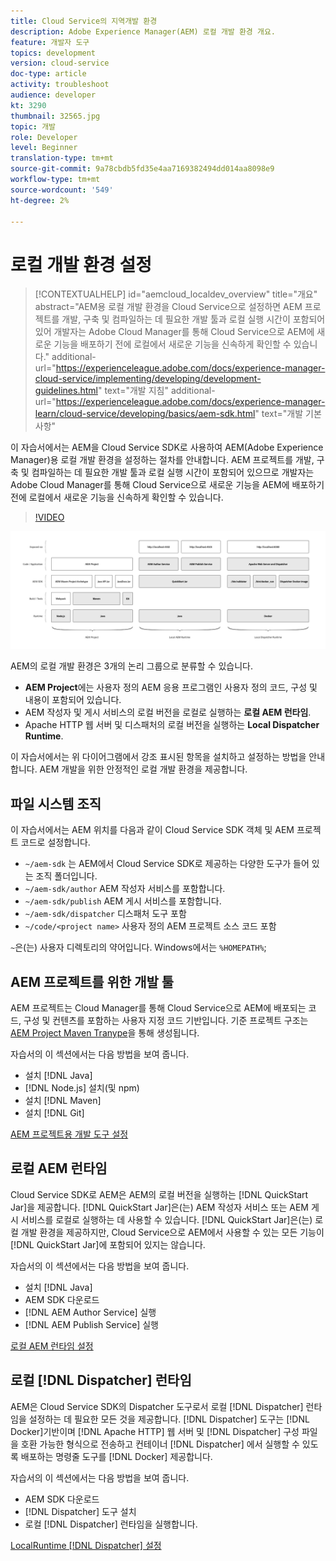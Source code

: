 ```yaml
---
title: Cloud Service의 지역개발 환경
description: Adobe Experience Manager(AEM) 로컬 개발 환경 개요.
feature: 개발자 도구
topics: development
version: cloud-service
doc-type: article
activity: troubleshoot
audience: developer
kt: 3290
thumbnail: 32565.jpg
topic: 개발
role: Developer
level: Beginner
translation-type: tm+mt
source-git-commit: 9a78cbdb5fd35e4aa7169382494dd014aa8098e9
workflow-type: tm+mt
source-wordcount: '549'
ht-degree: 2%

---
```



# 로컬 개발 환경 설정

>[!CONTEXTUALHELP]
>id="aemcloud_localdev_overview"
>title="개요"
>abstract="AEM용 로컬 개발 환경을 Cloud Service으로 설정하면 AEM 프로젝트를 개발, 구축 및 컴파일하는 데 필요한 개발 툴과 로컬 실행 시간이 포함되어 있어 개발자는 Adobe Cloud Manager를 통해 Cloud Service으로 AEM에 새로운 기능을 배포하기 전에 로컬에서 새로운 기능을 신속하게 확인할 수 있습니다."
>additional-url="https://experienceleague.adobe.com/docs/experience-manager-cloud-service/implementing/developing/development-guidelines.html" text="개발 지침"
>additional-url="https://experienceleague.adobe.com/docs/experience-manager-learn/cloud-service/developing/basics/aem-sdk.html" text="개발 기본 사항"

이 자습서에서는 AEM을 Cloud Service SDK로 사용하여 AEM(Adobe Experience Manager)용 로컬 개발 환경을 설정하는 절차를 안내합니다. AEM 프로젝트를 개발, 구축 및 컴파일하는 데 필요한 개발 툴과 로컬 실행 시간이 포함되어 있으므로 개발자는 Adobe Cloud Manager를 통해 Cloud Service으로 새로운 기능을 AEM에 배포하기 전에 로컬에서 새로운 기능을 신속하게 확인할 수 있습니다.

>[!VIDEO](https://video.tv.adobe.com/v/32565/?quality=12&learn=on)

![Cloud Service 로컬 개발 환경 기술 스택으로서 AEM](./assets/overview/aem-sdk-technology-stack.png)

AEM의 로컬 개발 환경은 3개의 논리 그룹으로 분류할 수 있습니다.

+ __AEM Project__&#x200B;에는 사용자 정의 AEM 응용 프로그램인 사용자 정의 코드, 구성 및 내용이 포함되어 있습니다.
+ AEM 작성자 및 게시 서비스의 로컬 버전을 로컬로 실행하는 __로컬 AEM 런타임__.
+ Apache HTTP 웹 서버 및 디스패처의 로컬 버전을 실행하는 __Local Dispatcher Runtime__.

이 자습서에서는 위 다이어그램에서 강조 표시된 항목을 설치하고 설정하는 방법을 안내합니다. AEM 개발을 위한 안정적인 로컬 개발 환경을 제공합니다.

## 파일 시스템 조직

이 자습서에서는 AEM 위치를 다음과 같이 Cloud Service SDK 객체 및 AEM 프로젝트 코드로 설정합니다.

+ `~/aem-sdk` 는 AEM에서 Cloud Service SDK로 제공하는 다양한 도구가 들어 있는 조직 폴더입니다.
+ `~/aem-sdk/author` AEM 작성자 서비스를 포함합니다.
+ `~/aem-sdk/publish` AEM 게시 서비스를 포함합니다.
+ `~/aem-sdk/dispatcher` 디스패처 도구 포함
+ `~/code/<project name>` 사용자 정의 AEM 프로젝트 소스 코드 포함

`~`은(는) 사용자 디렉토리의 약어입니다. Windows에서는 `%HOMEPATH%`;

## AEM 프로젝트를 위한 개발 툴

AEM 프로젝트는 Cloud Manager를 통해 Cloud Service으로 AEM에 배포되는 코드, 구성 및 컨텐츠를 포함하는 사용자 지정 코드 기반입니다. 기준 프로젝트 구조는 [AEM Project Maven Tranype](https://github.com/adobe/aem-project-archetype)을 통해 생성됩니다.

자습서의 이 섹션에서는 다음 방법을 보여 줍니다.

+  설치 [!DNL Java]
+ [!DNL Node.js] 설치(및 npm)
+  설치 [!DNL Maven]
+  설치 [!DNL Git]

[AEM 프로젝트용 개발 도구 설정](./development-tools.md)

## 로컬 AEM 런타임

Cloud Service SDK로 AEM은 AEM의 로컬 버전을 실행하는 [!DNL QuickStart Jar]을 제공합니다. [!DNL QuickStart Jar]은(는) AEM 작성자 서비스 또는 AEM 게시 서비스를 로컬로 실행하는 데 사용할 수 있습니다. [!DNL QuickStart Jar]은(는) 로컬 개발 환경을 제공하지만, Cloud Service으로 AEM에서 사용할 수 있는 모든 기능이 [!DNL QuickStart Jar]에 포함되어 있지는 않습니다.

자습서의 이 섹션에서는 다음 방법을 보여 줍니다.

+  설치 [!DNL Java]
+ AEM SDK 다운로드
+ [!DNL AEM Author Service] 실행
+ [!DNL AEM Publish Service] 실행

[로컬 AEM 런타임 설정](./aem-runtime.md)

## 로컬 [!DNL Dispatcher] 런타임

AEM은 Cloud Service SDK의 Dispatcher 도구로서 로컬 [!DNL Dispatcher] 런타임을 설정하는 데 필요한 모든 것을 제공합니다. [!DNL Dispatcher] 도구는  [!DNL Docker]기반이며  [!DNL Apache HTTP] 웹 서버 및  [!DNL Dispatcher] 구성 파일을 호환 가능한 형식으로 전송하고 컨테이너 [!DNL Dispatcher] 에서 실행할 수 있도록 배포하는 명령줄 도구를  [!DNL Docker] 제공합니다.

자습서의 이 섹션에서는 다음 방법을 보여 줍니다.

+ AEM SDK 다운로드
+ [!DNL Dispatcher] 도구 설치
+ 로컬 [!DNL Dispatcher] 런타임을 실행합니다.

[LocalRuntime  [!DNL Dispatcher] 설정](./dispatcher-tools.md)
